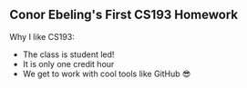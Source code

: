 ## Conor Ebeling's First CS193 Homework

Why I like CS193:

- The class is student led!
- It is only one credit hour
- We get to work with cool tools like GitHub 😎
